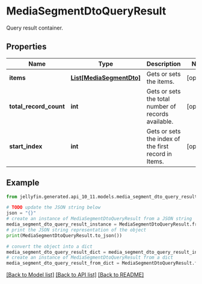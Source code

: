 # MediaSegmentDtoQueryResult

Query result container.

## Properties

Name | Type | Description | Notes
------------ | ------------- | ------------- | -------------
**items** | [**List[MediaSegmentDto]**](MediaSegmentDto.md) | Gets or sets the items. | [optional] 
**total_record_count** | **int** | Gets or sets the total number of records available. | [optional] 
**start_index** | **int** | Gets or sets the index of the first record in Items. | [optional] 

## Example

```python
from jellyfin.generated.api_10_11.models.media_segment_dto_query_result import MediaSegmentDtoQueryResult

# TODO update the JSON string below
json = "{}"
# create an instance of MediaSegmentDtoQueryResult from a JSON string
media_segment_dto_query_result_instance = MediaSegmentDtoQueryResult.from_json(json)
# print the JSON string representation of the object
print(MediaSegmentDtoQueryResult.to_json())

# convert the object into a dict
media_segment_dto_query_result_dict = media_segment_dto_query_result_instance.to_dict()
# create an instance of MediaSegmentDtoQueryResult from a dict
media_segment_dto_query_result_from_dict = MediaSegmentDtoQueryResult.from_dict(media_segment_dto_query_result_dict)
```
[[Back to Model list]](../README.md#documentation-for-models) [[Back to API list]](../README.md#documentation-for-api-endpoints) [[Back to README]](../README.md)


